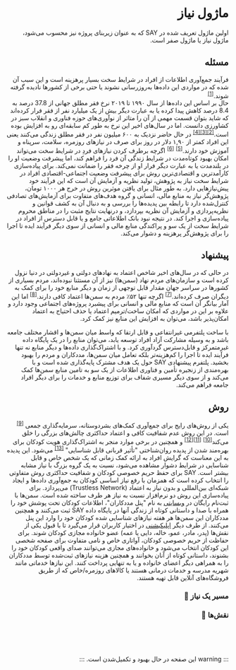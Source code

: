 <div dir="rtl" markdown="1">

# ماژول نیاز

اولین ماژول تعریف شده در SAY که به عنوان زیربنای پروژه نیز محسوب می‌شود، ماژول نیاز یا ماژول صفر است.

## مسئله

فرآیند جمع‌آوری اطلاعات از افراد در شرایط سخت بسیار پرهزینه است و این سبب آن شده که در مواردی این داده‌ها به‌روزرسانی نشوند یا حتی برخی از کشورها نادیده گرفته شوند.<sup><a href="/guide/ngo/references.html#_1-collecting-data-is-a-challenging-task">[1]</a></sup>
<br />
حال بر اساس این داده‌ها از سال ۱۹۹۰ تا ۲۰۱۹ نرخ فقر مطلق جهانی از 37.8 درصد به 8.4 درصد کاهش پیدا کرده یا به عبارت دیگر بیش از یک میلیارد نفر از فقر فرار کرده‌اند که شاید بتوان قسمت مهمی از آن را متاثر از نوآوری‌های حوزه فناوری و انقلاب سبز در کشاورزی دانست. اما در سال‌های اخیر این نرخ به طور کم سابقه‌ای رو به افزایش بوده است.<sup><a href="/guide/ngo/references.html#_2-green-revolution">[2]</a></sup><sup><a href="/guide/ngo/references.html#_3-challenges-to-accelerating-the-pace-of-poverty-reduction">[3]</a></sup><sup><a href="/guide/ngo/references.html#_4-stepping-up-the-fight-against-extreme-poverty">[4]</a></sup> در حال حاضر نزدیک به ۶۰۰ میلیون نفر در فقر مطلق زندگی می‌کنند یعنی این افراد کمتر از ۱,۹۰ دلار در روز برای صرف در نیازهای روزمره، سلامت، سرپناه و آموزش خود دارند.<sup><a href="/guide/ngo/references.html#_5-live-poverty-data">[5]</a></sup> <sup><a href="/guide/ngo/references.html#_6-extreme-poverty">[6]</a></sup>
اگرچه برطرف کردن نیازهای فردِ در شرایط سخت می‌تواند امکان بهبود کوتاه‌مدت در شرایط زندگی آن فرد را فراهم کند، اما پیشرفت وضعیت او را در بلند‌مدت یا به عبارت دیگر فرار او از چرخه فقر را ضمانت نمی‌کند. برای پیاده‌سازی کارآمدترین و اقتصادی‌ترین روش برای پیشرفت وضعیت اجتماعی-اقتصادی افراد در شرایط سخت نیاز به پژوهش، تولید نظریه و آزمایش آن است که این فرآیند خود پیش‌نیازهایی دارد. به طور مثال برای یافتن موثرین روش در خرج هر ۱۰۰۰ تومان، پژوهش‌گر نیاز به منابع مالی، انسانی و گروه هدف‌های متفاوت برای آزمایش‌های تصادفی کنترل‌شده دارد تا رابطه بین پدیده‌ها را بررسی و به دنبال آن به كشف قوانین و نظریه‌پردازی و آزمایش آن نظریه بپردازد، و در‌نهایت نتایج مثبت را در مناطق محروم پیاده‌سازی و اجرا کند. در نتیجه نبود بانک اطلاعاتی جامع و یا قابل دسترس از افراد در شرایط سخت از یک سو و پراکندگی منابع مالی و انسانی از سوی دیگر فرآیند ایده تا اجرا را برای پژوهش‌گر پرهزینه و دشوار می‌کند.

## پیشنهاد

در حالی که در سال‌های اخیر شاخص اعتماد به نهادهای دولتی و غیردولتی در دنیا نزول کرده است و سازمان‌های مردم نهاد (سمن‌ها) نیز از آن مستثنا نبوده‌اند، مردم بسیاری از کشورها در سراسر جهان مقدار قابل توجهی از زمان و دیگر منابع خود را برای کمک به دیگران صرف کرده‌اند.<sup><a href="/guide/ngo/references.html#_7-world-giving-index-2022">[7]</a></sup> اگرچه تنها ۵۲٪ مردم به سمن‌ها اعتماد کافی دارند.<sup><a href="/guide/ngo/references.html#_8-one-in-three-worldwide-lack-confidence-in-ngos">[8]</a></sup> اما این آمار بیانگر آن است که منابع مالی و انسانی برای پیشبرد پروژه‌های اجتماعی وجود دارد و علاوه بر این در مواردی که امکان ساخت/ترمیم اعتماد یا حذف احتیاج به اعتماد امکان‌پذیر باشد، می‌توان به افزایش این منابع نیز کمک کرد.

 با ساخت پلتفرمی غیرانتفاعی و قابل ارتقا که واسط میان سمن‌ها و اقشار مختلف جامعه باشد و به وسیله مشارکت آزاد افراد توسعه یابد، می‌توان منابع را در یک پایگاه داده‌ غیرمتمرکز و قابل‌دسترس گردآوری کرد. و با اشتراک‌گذاری داده‌ها و دیگر منابع نه تنها فرآیند ایده تا اجرا را کم‌هزینه‌تر بلکه تعامل میان سمن‌ها، مددکاران و مردم را بهبود بخشید. پلتفرم پیشنهادی SAY حول یک هدف مشترک پایه‌گذاری شده است و با بهره‌مندی از زنجیره تأمین و فناوری اطلاعات از یک سو به تامین منابع سمن‌ها کمک ‌می‌کند و از سوی دیگر مسیری شفاف برای توزیع منابع و خدمات را برای دیگر افراد جامعه فراهم می‌کند.


## روش

یکی از روش‌های رایج برای جمع‌آوری کمک‌های بشردوستانه، سرمایه‌گذاری جمعی <sup><a href="/guide/ngo/references.html#_9-crowdfunding">[9]</a></sup> است. در این روش عدم شفافیت کافی و اعتماد حداکثری چالش‌های بزرگی را خلق می‌کند<sup><a href="/guide/ngo/references.html#_10-new-jersey-man-gets-5-years-in-prison-in-gofundme-fraud-case">[10]</a></sup> <sup><a href="/guide/ngo/references.html#_11-kickstarter-fraud-state-sues-failed-project-s-creators">[11]</a></sup><sup><a href="/guide/ngo/references.html#_12-gofundme-blocks-10-million-in-donations-to-canadian-trucker-convoy">[12]</a></sup> و همچنین در برخی موارد منجر به اشتراک‌گذاری هویت کودکان برای بهره‌مند شدن از پدیده‌ روان‌شناختی "تأثیر قربانی قابل شناسایی" <sup><a href="/guide/ngo/references.html#_13-identifiable-victim-effect">[13]</a></sup> می‌شود. این پدیده به این معناست که گرایش افراد به ارائه کمک زمانی که یک شخص خاص و قابل شناسایی در شرایط دشوار مشاهده می‌شود، نسبت به یک گروه بزرگ با نیاز مشابه بیشتر است. SAY برای حفظ حریم خصوصی کودکان و شفافیت حداکثری روش متفاوتی را انتخاب کرده است که همزمان با رفع نیاز اساسی کودکان به جمع‌آوری داده‌ها و ایجاد شبکه‌ای بین‌المللی و بدون نیاز به اعتماد (Trustless Network) می‌پردازد. برای پیاده‌سازی این روش دو نرم‌افزار نسبت به نیاز هر طرف ساخته شده است.
 سمن‌ها با ثبت‌نام رایگان در [وبسایتی](https://panel.saydao.org) به نام "پنل مددکاران"، اطلاعات کودکان تحت پوشش خود را همراه با صدا و داستانی کوتاه از زندگی‌ آنها در پایگاه داده SAY ثبت می‌کنند و همچنین مددکاران این سمن‌ها هر هفته نیازهای شناسایی شده کودکان خود را وارد این پنل می‌کنند. از طرف دیگر [اپلیکیشنی](https://dapp.saydao.org) در اختیار کاربران قرار می‌گیرد تا با قبول یکی از نقش‌ها (پدر، مادر، عمو، خاله، دایی یا عمه) عضو خانواده مجازی کودکان شوند. برای حفاظت از حریم خصوصی کودکان، آواتاری خاص و نامی متفاوت برای صفحه شخصی این کودکان انتخاب می‌شود و خانواده‌های مجازی می‌توانند صدای واقعی کودکان خود را بشنوند، داستانی کوتاه از آنان بخوانند و همچنین هزینه نیازهای ثبت‌شده توسط مددکاران را به همراهی دیگر اعضای خانواده و یا به تنهایی پرداخت کنند. این نیازها خدماتی مانند شهریه مدرسه و خدمات درمانی هستند یا کالاهای روزمره/خاص که از طریق فروشگاه‌های آنلاین قابل تهیه هستند.

### مسیر یک نیاز 🚧

### نقش‌ها 🚧

<!--
#### خانواده‌های مجازی

#### سمن‌ها، مددکاران و کودکان

اس ام ا و QR

#### شاهد و میانجی

#### خویشاوند-->

<!-- ### مدیریت منابع

همان‌طور که اشاره شد، مدیریت این نرم‌افزارها و منابع آنها می‌بایست برعهده سازمانی مستقل و شفاف باشد. از همین روی با تشکیل سازمانی خودمختار و غیرمتمرکز بر روی بستر بلاک‌چین مالکیت و منابع‌ SAY به اعضای فعال جامعه‌اش انتقال می‌یابد تا بتوانند در سرنوشت SAY نقش پررنگ‌تری ایفا کنند. برای جزيیات بیشتر به این صفحه مراجعه کنید.

  <div  style="margin: 20px;  text-align: center;">
        <img src="/images/need-module.png" alt="drawing" width="660"/>
    </div> -->
<br />
<br />
<br />

::: warning
این صفحه در حال بهبود و تکمیل‌شدن است.
:::

</div>
